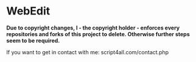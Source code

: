 # WebEdit
**Due to copyright changes, I - the copyright holder - enforces every repositories and forks of this project to delete. Otherwise further steps seem to be required.**

If you want to get in contact with me: script4all.com/contact.php
